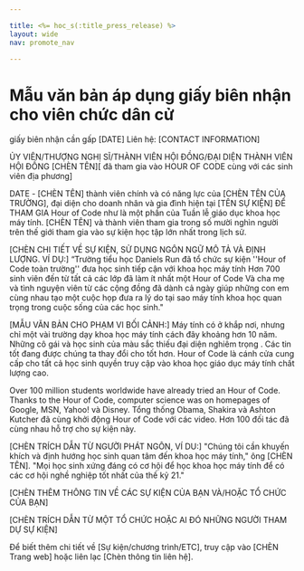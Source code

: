 ```yaml
---

title: <%= hoc_s(:title_press_release) %>
layout: wide
nav: promote_nav

---
```



# Mẫu văn bản áp dụng giấy biên nhận cho viên chức dân cử

giấy biên nhận cần gấp [DATE] Liên hệ: [CONTACT INFORMATION]  
  


ỦY VIÊN/THƯỢNG NGHỊ SĨ/THÀNH VIÊN HỘI ĐỒNG/ĐẠI DIỆN THÀNH VIÊN HỘI ĐỒNG \[CHÈN TÊN\]\[ đã tham gia vào HOUR OF CODE cùng với các sinh viên địa phương\]</center>   
  


DATE - [CHÈN TÊN] thành viên chính và có năng lực của [CHÈN TÊN CỦA TRƯỜNG], đại diện cho doanh nhân và gia đình hiện tại [TÊN SỰ KIỆN] ĐỂ THAM GIA Hour of Code như là một phần của Tuần lễ giáo dục khoa học máy tính. [CHÈN TÊN] và thành viên tham gia trong số mười nghìn người trên thế giới tham gia vào sự kiện học tập lớn nhất trong lịch sử.

[CHÈN CHI TIẾT VỀ SỰ KIỆN, SỬ DỤNG NGÔN NGỮ MÔ TẢ VÀ ĐỊNH LƯỢNG. VÍ DỤ:] “Trường tiểu học Daniels Run đã tổ chức sự kiện ''Hour of Code toàn trường'' đưa học sinh tiếp cận với khoa học máy tính Hơn 700 sinh viên đến từ tất cả các lớp đã làm ít nhất một Hour of Code Và cha mẹ và tình nguyện viên từ các cộng đồng đã dành cả ngày giúp những con em cùng nhau tạo một cuộc họp đưa ra lý do tại sao máy tính khoa học quan trọng trong cuộc sống của các học sinh."

[MẪU VĂN BẢN CHO PHẠM VI BỐI CẢNH:] Máy tính có ở khắp nơi, nhưng chỉ một vài trường dạy khoa học máy tính cách đây khoảng hơn 10 năm. Những cô gái và học sinh của màu sắc thiếu đại diện nghiêm trọng . Các tin tốt đang được chúng ta thay đổi cho tốt hơn. Hour of Code là cánh cửa cung cấp cho tất cả học sinh quyền truy cập vào khoa học giáo dục máy tính chất lượng cao.

Over 100 million students worldwide have already tried an Hour of Code. Thanks to the Hour of Code, computer science was on homepages of Google, MSN, Yahoo! và Disney. Tổng thống Obama, Shakira và Ashton Kutcher đã cùng khởi động Hour of Code với các video. Hơn 100 đối tác đã cùng nhau hỗ trợ cho sự kiện này.

[CHÈN TRÍCH DẪN TỪ NGƯỜI PHÁT NGÔN, VÍ DU:] "Chúng tôi cần khuyến khích và định hướng học sinh quan tâm đến khoa học máy tính," ông [CHÈN TÊN]. "Mọi học sinh xứng đáng có cơ hội để học khoa học máy tính để có các cơ hội nghề nghiệp tốt nhất của thế kỷ 21."

[CHÈN THÊM THÔNG TIN VỀ CÁC SỰ KIỆN CỦA BẠN VÀ/HOẶC TỔ CHỨC CỦA BẠN]

[CHÈN TRÍCH DẪN TỪ MỘT TỔ CHỨC HOẶC AI ĐÓ NHỮNG NGƯỜI THAM DỰ SỰ KIỆN]

Để biết thêm chi tiết về [Sự kiện/chương trình/ETC], truy cập vào [CHÈN Trang web] hoặc liên lạc [Chèn thông tin liên hệ].

  
  


